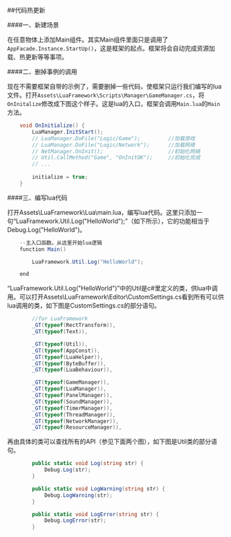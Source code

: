 ##代码热更新

####一、新建场景

在任意物体上添加Main组件。其实Main组件里面只是调用了`AppFacade.Instance.StartUp()`，这是框架的起点。框架将会自动完成资源加载、热更新等等事项。

####二、删掉事例的调用

现在不需要框架自带的示例了，需要删掉一些代码，使框架只运行我们编写的lua文件。打开`Assets\LuaFramework\Scripts\Manager\GameManager.cs`，将`OnInitalize`修改成下图这个样子。这是lua的入口，框架会调用`Main.lua`的`Main`方法。

```csharp
    void OnInitialize() {
        LuaManager.InitStart();
        // LuaManager.DoFile("Logic/Game");         //加载游戏
        // LuaManager.DoFile("Logic/Network");      //加载网络
        // NetManager.OnInit();                     //初始化网络
        // Util.CallMethod("Game", "OnInitOK");     //初始化完成
        // ...
            
        initialize = true;
    }
```

####三、编写lua代码

打开Assets\LuaFramework\Lua\main.lua，编写lua代码。这里只添加一句“LuaFramework.Util.Log("HelloWorld");”（如下所示），它的功能相当于Debug.Log("HelloWorld")。

```csharp
    --主入口函数。从这里开始lua逻辑
    function Main()

        LuaFramework.Util.Log("HelloWorld");

    end
```


“LuaFramework.Util.Log("HelloWorld")”中的Util是c#里定义的类，供lua中调用。可以打开Assets\LuaFramework\Editor\CustomSettings.cs看到所有可以供lua调用的类，如下图是CustomSettings.cs的部分语句。

```csharp
        //for LuaFramework
        _GT(typeof(RectTransform)),
        _GT(typeof(Text)),

        _GT(typeof(Util)),
        _GT(typeof(AppConst)),
        _GT(typeof(LuaHelper)),
        _GT(typeof(ByteBuffer)),
        _GT(typeof(LuaBehaviour)),

        _GT(typeof(GameManager)),
        _GT(typeof(LuaManager)),
        _GT(typeof(PanelManager)),
        _GT(typeof(SoundManager)),
        _GT(typeof(TimerManager)),
        _GT(typeof(ThreadManager)),
        _GT(typeof(NetworkManager)),
        _GT(typeof(ResourceManager)),
```

再由具体的类可以查找所有的API（参见下面两个图），如下图是Util类的部分语句。

```csharp
        public static void Log(string str) {
            Debug.Log(str);
        }

        public static void LogWarning(string str) {
            Debug.LogWarning(str);
        }

        public static void LogError(string str) {
            Debug.LogError(str);
        }
```


